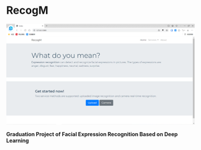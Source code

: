 # RecogM
![](static/welcome.jpg)

**Graduation Project of Facial Expression Recognition Based on Deep Learning**
